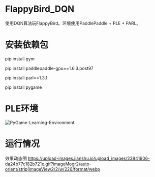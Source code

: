 # FlappyBird_DQN
使用DQN算法玩FlappyBird。环境使用PaddlePaddle + PLE + PARL。

# 安装依赖包
pip install gym

pip install paddlepaddle-gpu==1.6.3.post97

pip install parl==1.3.1

pip install pygame

# PLE环境
![PyGame-Learning-Environment](https://github.com/ntasfi/PyGame-Learning-Environment)

# 运行情况

效果动态图
https://upload-images.jianshu.io/upload_images/23841906-da24b77c182b721e.gif?imageMogr2/auto-orient/strip|imageView2/2/w/226/format/webp
